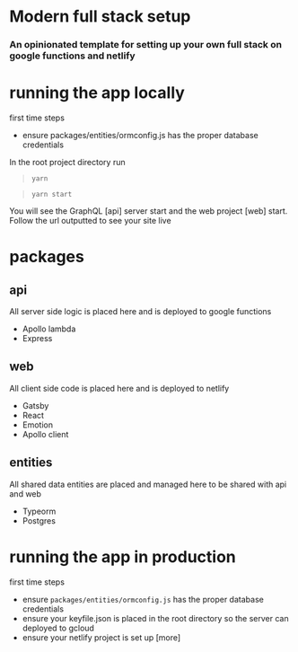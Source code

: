 # Modern full stack setup

### An opinionated template for setting up your own full stack on google functions and netlify

# running the app locally

first time steps

- ensure packages/entities/ormconfig.js has the proper database credentials

In the root project directory run

> `yarn`

> `yarn start`

You will see the GraphQL [api] server start and the web project [web] start. Follow the url outputted to see
your site live

# packages

## api

All server side logic is placed here and is deployed to google functions

- Apollo lambda
- Express

## web

All client side code is placed here and is deployed to netlify

- Gatsby
- React
- Emotion
- Apollo client

## entities

All shared data entities are placed and managed here to be shared with api and web

- Typeorm
- Postgres

# running the app in production

first time steps

- ensure `packages/entities/ormconfig.js` has the proper database credentials
- ensure your keyfile.json is placed in the root directory so the server can deployed to gcloud
- ensure your netlify project is set up [more]
